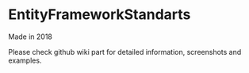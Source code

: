 # EntityFrameworkStandarts

Made in 2018

Please check github wiki part for detailed information, screenshots and examples.
